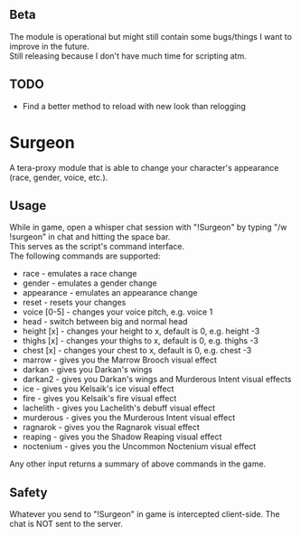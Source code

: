 ## Beta  
The module is operational but might still contain some bugs/things I want to improve in the future.  
Still releasing because I don't have much time for scripting atm.  
  
## TODO  
* Find a better method to reload with new look than relogging  
  
# Surgeon  
A tera-proxy module that is able to change your character's appearance (race, gender, voice, etc.).  
  
## Usage  
While in game, open a whisper chat session with "!Surgeon" by typing "/w !surgeon" in chat and hitting the space bar.  
This serves as the script's command interface.  
The following commands are supported:  
  
* race - emulates a race change  
* gender - emulates a gender change  
* appearance - emulates an appearance change  
* reset - resets your changes  
* voice [0-5] - changes your voice pitch, e.g. voice 1  
* head - switch between big and normal head  
* height [x] - changes your height to x, default is 0, e.g. height -3  
* thighs [x] - changes your thighs to x, default is 0, e.g. thighs -3  
* chest [x] - changes your chest to x, default is 0, e.g. chest -3  
* marrow - gives you the Marrow Brooch visual effect  
* darkan - gives you Darkan\'s wings  
* darkan2 - gives you Darkan\'s wings and Murderous Intent visual effects  
* ice - gives you Kelsaik\'s ice visual effect  
* fire - gives you Kelsaik\'s fire visual effect  
* lachelith - gives you Lachelith\'s debuff visual effect  
* murderous - gives you the Murderous Intent visual effect  
* ragnarok - gives you the Ragnarok visual effect  
* reaping - gives you the Shadow Reaping visual effect  
* noctenium - gives you the Uncommon Noctenium visual effect  
  
Any other input returns a summary of above commands in the game.  
  
## Safety
Whatever you send to "!Surgeon" in game is intercepted client-side. The chat is NOT sent to the server.